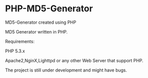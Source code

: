 PHP-MD5-Generator
=================

MD5-Generator created using PHP

MD5 Generator written in PHP.

Requirements:

PHP 5.3.x

Apache2,NginX,Lighttpd or any other Web Server that support PHP.

The project is still under development and might have bugs. 
